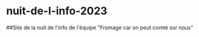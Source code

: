 # nuit-de-l-info-2023

##Site de la nuit de l'info de l'équipe "Fromage car on peut comté sur nous"

